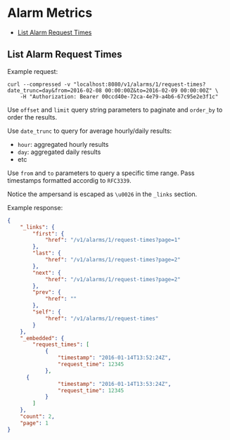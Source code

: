 # Alarm Metrics

* [List Alarm Request Times](#list-alarm-request-times)

## List Alarm Request Times

Example request:

```
curl --compressed -v "localhost:8080/v1/alarms/1/request-times?date_trunc=day&from=2016-02-08 00:00:00Z&to=2016-02-09 00:00:00Z" \
	-H "Authorization: Bearer 00ccd40e-72ca-4e79-a4b6-67c95e2e3f1c"
```

Use `offset` and `limit` query string parameters to paginate and `order_by` to order the results.

Use `date_trunc` to query for average hourly/daily results:

- `hour`: aggregated hourly results
- `day`: aggregated daily results
- etc

Use `from` and `to` parameters to query a specific time range. Pass timestamps formatted accordig to `RFC3339`.

Notice the ampersand is escaped as `\u0026` in the `_links` section.

Example response:

```json
{
	"_links": {
		"first": {
			"href": "/v1/alarms/1/request-times?page=1"
		},
		"last": {
			"href": "/v1/alarms/1/request-times?page=2"
		},
		"next": {
			"href": "/v1/alarms/1/request-times?page=2"
		},
		"prev": {
			"href": ""
		},
		"self": {
			"href": "/v1/alarms/1/request-times"
		}
	},
	"_embedded": {
		"request_times": [
			{
				"timestamp": "2016-01-14T13:52:24Z",
				"request_time": 12345
			},
      {
				"timestamp": "2016-01-14T13:53:24Z",
				"request_time": 12345
			}
		]
	},
	"count": 2,
	"page": 1
}
```

